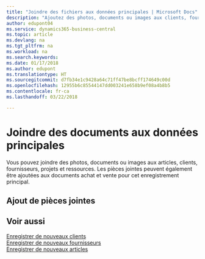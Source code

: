 ```yaml
---
title: "Joindre des fichiers aux données principales | Microsoft Docs"
description: "Ajoutez des photos, documents ou images aux clients, fournisseurs et autres enregistrements principaux, ou ajoutez-les en pièces jointes aux factures."
author: edupont04
ms.service: dynamics365-business-central
ms.topic: article
ms.devlang: na
ms.tgt_pltfrm: na
ms.workload: na
ms.search.keywords: 
ms.date: 01/17/2018
ms.author: edupont
ms.translationtype: HT
ms.sourcegitcommit: d7fb34e1c9428a64c71ff47be8bcff174649c00d
ms.openlocfilehash: 12955b6c85544147dd003241e658b9ef08a4b8b5
ms.contentlocale: fr-ca
ms.lasthandoff: 03/22/2018

---
```

# <a name="attaching-documents-to-master-data"></a>Joindre des documents aux données principales
Vous pouvez joindre des photos, documents ou images aux articles, clients, fournisseurs, projets et ressources. Les pièces jointes peuvent également être ajoutées aux documents achat et vente pour cet enregistrement principal.  

## <a name="adding-attachments"></a>Ajout de pièces jointes


## <a name="see-also"></a>Voir aussi
[Enregistrer de nouveaux clients](sales-how-register-new-customers.md)  
[Enregistrer de nouveaux fournisseurs](purchasing-how-register-new-vendors.md)  
[Enregistrer de nouveaux articles](inventory-how-register-new-items.md)  

